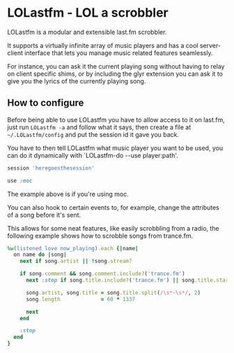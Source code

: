 LOLastfm - LOL a scrobbler
==========================
LOLastfm is a modular and extensible last.fm scrobbler.

It supports a virtually infinite array of music players and has a cool server-client
interface that lets you manage music related features seamlessly.

For instance, you can ask it the current playing song without having to relay on client specific
shims, or by including the glyr extension you can ask it to give you the lyrics of the currently
playing song.

How to configure
----------------
Before being able to use LOLastfm you have to allow access to it on last.fm, just run `LOLastfm -a`
and follow what it says, then create a file at `~/.LOLastfm/config` and put the session id it gave you
back.

You have to then tell LOLastfm what music player you want to be used, you can do it dynamically with
`LOLastfm-do --use player:path'.

```ruby
session 'heregoesthesession'

use :moc
```

The example above is if you're using moc.

You can also hook to certain events to, for example, change the attributes of a song before it's sent.

This allows for some neat features, like easily scrobbling from a radio, the following example shows
how to scrobble songs from trance.fm.

```ruby
%w(listened love now_playing).each {|name|
  on name do |song|
    next if song.artist || !song.stream?

    if song.comment && song.comment.include?('trance.fm')
      next :stop if song.title.include?('trance.fm') || song.title.start_with?('Trance - FM-')

      song.artist, song.title = song.title.split(/\s*-\s*/, 2)
      song.length             = 60 * 1337

      next
    end

    :stop
  end
}
```
